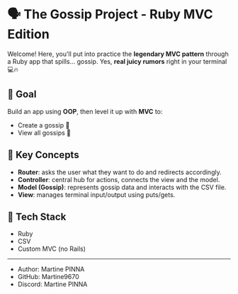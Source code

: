 # 🗣️ The Gossip Project - Ruby MVC Edition

Welcome! Here, you'll put into practice the **legendary MVC pattern** through a Ruby app that spills... gossip. Yes, **real juicy rumors** right in your terminal 💻🔥

## 🚀 Goal

Build an app using **OOP**, then level it up with **MVC** to:

- Create a gossip 📝  
- View all gossips 👀  

## 🧩 Key Concepts

- **Router**: asks the user what they want to do and redirects accordingly.  
- **Controller**: central hub for actions, connects the view and the model.  
- **Model (Gossip)**: represents gossip data and interacts with the CSV file.  
- **View**: manages terminal input/output using puts/gets.  

## 💾 Tech Stack

- Ruby  
- CSV  
- Custom MVC (no Rails)

------------------------

- Author: Martine PINNA  
- GitHub: Martine9670
- Discord: Martine PINNA

